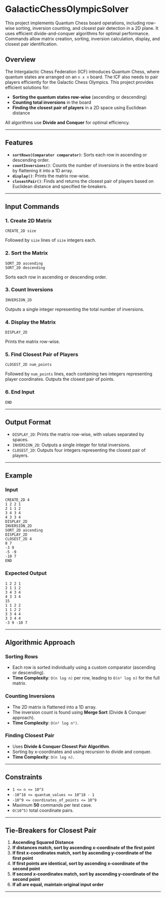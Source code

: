 # GalacticChessOlympicSolver
This project implements Quantum Chess board operations, including row-wise sorting, inversion counting, and closest pair detection in a 2D plane. It uses efficient divide-and-conquer algorithms for optimal performance. Commands allow matrix creation, sorting, inversion calculation, display, and closest pair identification.

## Overview
The Intergalactic Chess Federation (ICF) introduces Quantum Chess, where quantum states are arranged on an `n x n` board. The ICF also needs to pair players efficiently for the Galactic Chess Olympics. This project provides efficient solutions for:

- **Sorting the quantum states row-wise** (ascending or descending)
- **Counting total inversions** in the board
- **Finding the closest pair of players** in a 2D space using Euclidean distance

All algorithms use **Divide and Conquer** for optimal efficiency.

---

## Features
- **`sortRows(Comparator comparator)`**: Sorts each row in ascending or descending order.
- **`countInversions()`**: Counts the number of inversions in the entire board by flattening it into a 1D array.
- **`display()`**: Prints the matrix row-wise.
- **`closestPair()`**: Finds and returns the closest pair of players based on Euclidean distance and specified tie-breakers.

---

## Input Commands

### 1. Create 2D Matrix
```
CREATE_2D size
```
Followed by `size` lines of `size` integers each.

### 2. Sort the Matrix
```
SORT_2D ascending
SORT_2D descending
```
Sorts each row in ascending or descending order.

### 3. Count Inversions
```
INVERSION_2D
```
Outputs a single integer representing the total number of inversions.

### 4. Display the Matrix
```
DISPLAY_2D
```
Prints the matrix row-wise.

### 5. Find Closest Pair of Players
```
CLOSEST_2D num_points
```
Followed by `num_points` lines, each containing two integers representing player coordinates.
Outputs the closest pair of points.

### 6. End Input
```
END
```

---

## Output Format
- `DISPLAY_2D`: Prints the matrix row-wise, with values separated by spaces.
- `INVERSION_2D`: Outputs a single integer for total inversions.
- `CLOSEST_2D`: Outputs four integers representing the closest pair of players.

---

## Example
### **Input**
```
CREATE_2D 4
1 2 2 1
2 1 1 2
3 4 3 4
4 3 3 4
DISPLAY_2D
INVERSION_2D
SORT_2D ascending
DISPLAY_2D
CLOSEST_2D 4
8 7
-3 9
-5 -9
-10 7
END
```

### **Expected Output**
```
1 2 2 1
2 1 1 2
3 4 3 4
4 3 3 4
15
1 1 2 2
1 1 2 2
3 3 4 4
3 3 4 4
-3 9 -10 7
```

---

## Algorithmic Approach
### **Sorting Rows**
- Each row is sorted individually using a custom comparator (ascending or descending).
- **Time Complexity**: `O(n log n)` per row, leading to `O(n² log n)` for the full matrix.

### **Counting Inversions**
- The 2D matrix is flattened into a 1D array.
- The inversion count is found using **Merge Sort** (Divide & Conquer approach).
- **Time Complexity**: `O(n² log n²)`.

### **Finding Closest Pair**
- Uses **Divide & Conquer Closest Pair Algorithm**.
- Sorting by x-coordinates and using recursion to divide and conquer.
- **Time Complexity**: `O(n log n)`.

---

## Constraints
- `1 <= n <= 10^3`
- `-10^18 <= quantum_values <= 10^18 - 1`
- `-10^9 <= coordinates_of_points <= 10^9`
- Maximum **50** commands per test case.
- `O(10^5)` total coordinate pairs.

---

## Tie-Breakers for Closest Pair
1. **Ascending Squared Distance**
2. **If distances match, sort by ascending x-coordinate of the first point**
3. **If first x-coordinates match, sort by ascending y-coordinate of the first point**
4. **If first points are identical, sort by ascending x-coordinate of the second point**
5. **If second x-coordinates match, sort by ascending y-coordinate of the second point**
6. **If all are equal, maintain original input order**

---



